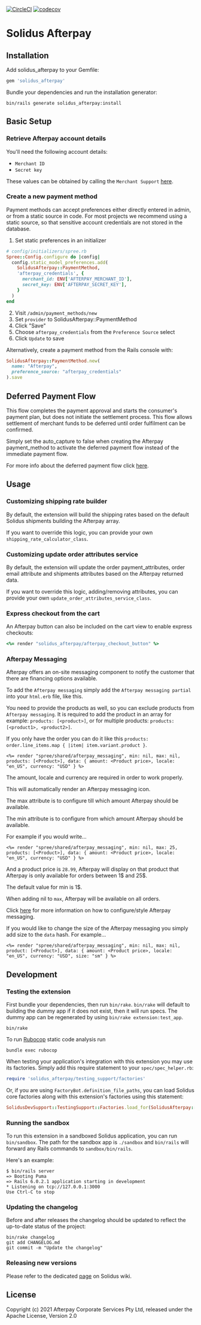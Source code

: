 [![CircleCI](https://circleci.com/gh/nebulab/solidus_afterpay.svg?style=shield)](https://circleci.com/gh/nebulab/solidus_afterpay)
[![codecov](https://codecov.io/gh/nebulab/solidus_afterpay/branch/main/graph/badge.svg)](https://codecov.io/gh/solidusio/solidus_afterpay)
# Solidus Afterpay

<!-- Explain what your extension does. -->

## Installation

Add solidus_afterpay to your Gemfile:

```ruby
gem 'solidus_afterpay'
```

Bundle your dependencies and run the installation generator:

```shell
bin/rails generate solidus_afterpay:install
```

## Basic Setup

### Retrieve Afterpay account details

You'll need the following account details:

- `Merchant ID`
- `Secret key`

These values can be obtained by calling the `Merchant Support` [here](https://developers.afterpay.com/afterpay-online/docs/merchant-support).

### Create a new payment method

Payment methods can accept preferences either directly entered in admin, or from a static source in code. For most projects we recommend using a static source, so that sensitive account credentials are not stored in the database.

1. Set static preferences in an initializer

```ruby
# config/initializers/spree.rb
Spree::Config.configure do |config|
  config.static_model_preferences.add(
    SolidusAfterpay::PaymentMethod,
    'afterpay_credentials', {
      merchant_id: ENV['AFTERPAY_MERCHANT_ID'],
      secret_key: ENV['AFTERPAY_SECRET_KEY'],
    }
  )
end
```

2. Visit `/admin/payment_methods/new`
3. Set `provider` to SolidusAfterpay::PaymentMethod
4. Click "Save"
5. Choose `afterpay_credentials` from the `Preference Source` select
6. Click `Update` to save

Alternatively, create a payment method from the Rails console with:

```ruby
SolidusAfterpay::PaymentMethod.new(
  name: "Afterpay",
  preference_source: "afterpay_credentials"
).save
```

## Deferred Payment Flow

This flow completes the payment approval and starts the consumer's payment plan, but does not initiate the settlement process. This flow allows settlement of merchant funds to be deferred until order fulfilment can be confirmed.

Simply set the auto_capture to false when creating the Afterpay payment_method to activate the deferred payment flow instead of the immediate payment flow.

For more info about the deferred payment flow click [here](https://developers.afterpay.com/afterpay-online/reference#deferred-payment-flow).

## Usage

### Customizing shipping rate builder

By default, the extension will build the shipping rates based on the default Solidus shipments building the Afterpay array.

If you want to override this logic, you can provide your own `shipping_rate_calculator_class`.

### Customizing update order attributes service

By default, the extension will update the order payment_attributes, order email attribute and shipments attributes based on the Afterpay returned data.

If you want to override this logic, adding/removing attributes, you can provide your own `update_order_attributes_service_class`.

### Express checkout from the cart

An Afterpay button can also be included on the cart view to enable express checkouts:

```ruby
<%= render "solidus_afterpay/afterpay_checkout_button" %>
```

### Afterpay Messaging

Afterpay offers an on-site messaging component to notify the customer that there are financing options available.

To add the `Afterpay messaging` simply add the `Afterpay messaging partial` into your `html.erb` file, like this.

You need to provide the products as well, so you can exclude products from `Afterpay messaging`. It is required to
add the product in an array for example: `products: [<product>]`, or for multiple products: `products: [<product1>, <product2>]`.

If you only have the order you can do it like this `products: order.line_items.map { |item| item.variant.product }`.

```erb
<%= render "spree/shared/afterpay_messaging", min: nil, max: nil, products: [<Product>], data: { amount: <Product price>, locale: "en_US", currency: "USD" } %>
```

The amount, locale and currency are required in order to work properly.

This will automatically render an Afterpay messaging icon.

The max attribute is to configure till which amount Afterpay should be available.

The min attribute is to configure from which amount Afterpay should be available.

For example if you would write...

```erb
<%= render "spree/shared/afterpay_messaging", min: nil, max: 25, products: [<Product>], data: { amount: <Product price>, locale: "en_US", currency: "USD" } %>
```

And a product price is `28.99`, Afterpay will display on that product that Afterpay is only available for orders between 1$ and 25$.

The default value for min is 1$.

When adding nil to `max`, Afterpay will be available on all orders.

Click [here](https://developers.afterpay.com/afterpay-online/docs/advanced-usage) for more information on how to configure/style Afterpay messaging.

If you would like to change the size of the Afterpay messaging you simply add size to the `data` hash. For example...

```erb
<%= render "spree/shared/afterpay_messaging", min: nil, max: nil, product: [<Product>], data: { amount: <Product price>, locale: "en_US", currency: "USD", size: "sm" } %>
```

## Development

### Testing the extension

First bundle your dependencies, then run `bin/rake`. `bin/rake` will default to building the dummy
app if it does not exist, then it will run specs. The dummy app can be regenerated by using
`bin/rake extension:test_app`.

```shell
bin/rake
```

To run [Rubocop](https://github.com/bbatsov/rubocop) static code analysis run

```shell
bundle exec rubocop
```

When testing your application's integration with this extension you may use its factories.
Simply add this require statement to your `spec/spec_helper.rb`:

```ruby
require 'solidus_afterpay/testing_support/factories'
```

Or, if you are using `FactoryBot.definition_file_paths`, you can load Solidus core
factories along with this extension's factories using this statement:

```ruby
SolidusDevSupport::TestingSupport::Factories.load_for(SolidusAfterpay::Engine)
```

### Running the sandbox

To run this extension in a sandboxed Solidus application, you can run `bin/sandbox`. The path for
the sandbox app is `./sandbox` and `bin/rails` will forward any Rails commands to
`sandbox/bin/rails`.

Here's an example:

```
$ bin/rails server
=> Booting Puma
=> Rails 6.0.2.1 application starting in development
* Listening on tcp://127.0.0.1:3000
Use Ctrl-C to stop
```

### Updating the changelog

Before and after releases the changelog should be updated to reflect the up-to-date status of
the project:

```shell
bin/rake changelog
git add CHANGELOG.md
git commit -m "Update the changelog"
```

### Releasing new versions

Please refer to the dedicated [page](https://github.com/solidusio/solidus/wiki/How-to-release-extensions) on Solidus wiki.

## License

Copyright (c) 2021 Afterpay Corporate Services Pty Ltd, released under the Apache License, Version 2.0
